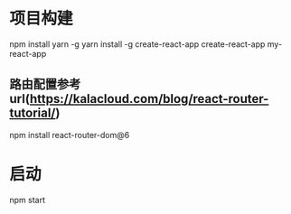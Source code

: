 # 项目构建
npm install yarn -g
yarn install -g create-react-app
create-react-app my-react-app
## 路由配置参考 url(https://kalacloud.com/blog/react-router-tutorial/)
npm install react-router-dom@6


# 启动 
npm start 